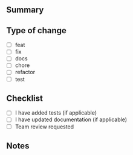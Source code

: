 ## Summary
<!-- One-line summary of the change -->

## Type of change
- [ ] feat
- [ ] fix
- [ ] docs
- [ ] chore
- [ ] refactor
- [ ] test

## Checklist
- [ ] I have added tests (if applicable)
- [ ] I have updated documentation (if applicable)
- [ ] Team review requested

## Notes
<!-- Any notes for reviewers -->

